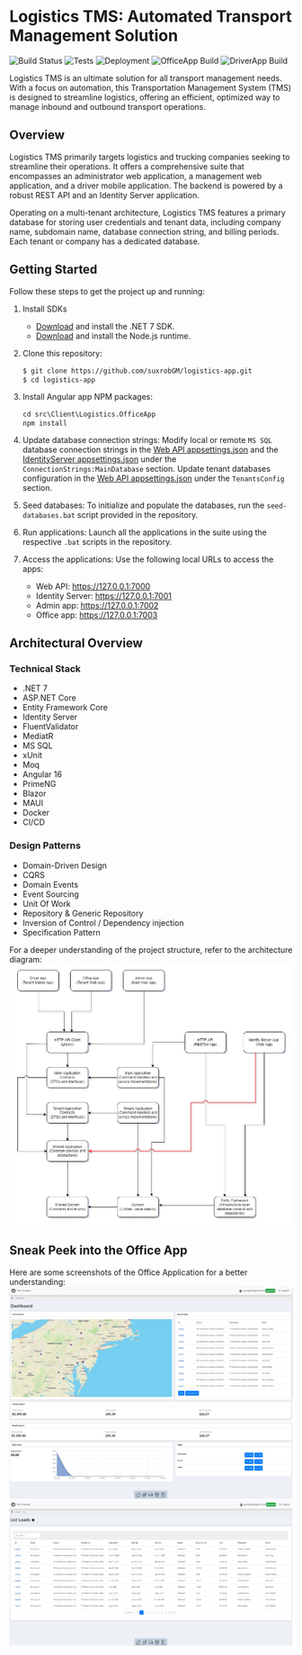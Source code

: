 # Logistics TMS: Automated Transport Management Solution

![Build Status](https://github.com/suxrobgm/logistics-app/actions/workflows/dotnet-build.yml/badge.svg)
![Tests](https://github.com/suxrobgm/logistics-app/actions/workflows/dotnet-test.yml/badge.svg)
![Deployment](https://github.com/suxrobgm/logistics-app/actions/workflows/deploy-ftp.yml/badge.svg)
![OfficeApp Build](https://github.com/suxrobgm/logistics-app/actions/workflows/officeapp-build.yml/badge.svg)
![DriverApp Build](https://github.com/suxrobgm/logistics-app/actions/workflows/driverapp-build.yml/badge.svg)

Logistics TMS is an ultimate solution for all transport management needs. With a focus on automation, this Transportation Management System (TMS) is designed to streamline logistics, offering an efficient, optimized way to manage inbound and outbound transport operations.

## Overview

Logistics TMS primarily targets logistics and trucking companies seeking to streamline their operations. It offers a comprehensive suite that encompasses an administrator web application, a management web application, and a driver mobile application. The backend is powered by a robust REST API and an Identity Server application.

Operating on a multi-tenant architecture, Logistics TMS features a primary database for storing user credentials and tenant data, including company name, subdomain name, database connection string, and billing periods. Each tenant or company has a dedicated database.

## Getting Started

Follow these steps to get the project up and running:

1. Install SDKs 
   - [Download](https://dotnet.microsoft.com/en-us/download/dotnet/7.0) and install the .NET 7 SDK. 
   - [Download](https://nodejs.org) and install the Node.js runtime.

2. Clone this repository: 
    ```
    $ git clone https://github.com/suxrobGM/logistics-app.git
    $ cd logistics-app
    ```

3. Install Angular app NPM packages:
   ```
   cd src\Client\Logistics.OfficeApp
   npm install
   ```

4. Update database connection strings: 
   Modify local or remote `MS SQL` database connection strings in the [Web API appsettings.json](./src/Api/Logistics.WebApi/appsettings.json) and the [IdentityServer appsettings.json](./src/Apps/Logistics.IdentityServer/appsettings.json) under the `ConnectionStrings:MainDatabase` section. Update tenant databases configuration in the [Web API appsettings.json](./src/Api/Logistics.WebApi/appsettings.json) under the `TenantsConfig` section.

5. Seed databases:
   To initialize and populate the databases, run the `seed-databases.bat` script provided in the repository.

6. Run applications:
   Launch all the applications in the suite using the respective `.bat` scripts in the repository.

7. Access the applications:
   Use the following local URLs to access the apps:
    - Web API: https://127.0.0.1:7000
    - Identity Server: https://127.0.0.1:7001
    - Admin app: https://127.0.0.1:7002
    - Office app: https://127.0.0.1:7003

## Architectural Overview

### Technical Stack
- .NET 7
- ASP.NET Core
- Entity Framework Core
- Identity Server
- FluentValidator
- MediatR
- MS SQL
- xUnit
- Moq
- Angular 16
- PrimeNG
- Blazor
- MAUI
- Docker
- CI/CD

### Design Patterns
- Domain-Driven Design
- CQRS
- Domain Events
- Event Sourcing
- Unit Of Work
- Repository & Generic Repository
- Inversion of Control / Dependency injection
- Specification Pattern

For a deeper understanding of the project structure, refer to the architecture diagram:
![Project architecture diagram](./docs/project_architecture.jpg?raw=true)

## Sneak Peek into the Office App

Here are some screenshots of the Office Application for a better understanding:
![Office App](./docs/office_app_1.jpg?raw=true)
![Office App](./docs/office_app_2.jpg?raw=true)
![Office App](./docs/office_app_3.jpg?raw=true)
